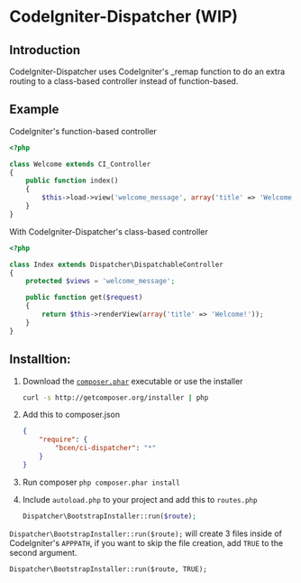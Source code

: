 CodeIgniter-Dispatcher (WIP)
============================


Introduction
-------------

CodeIgniter-Dispatcher uses CodeIgniter's _remap function to do an extra routing
to a class-based controller instead of function-based.


Example
--------

CodeIgniter's function-based controller

```php
<?php

class Welcome extends CI_Controller
{
    public function index()
    {
        $this->load->view('welcome_message', array('title' => 'Welcome!'));
    }
}
```

With CodeIgniter-Dispatcher's class-based controller

```php
<?php

class Index extends Dispatcher\DispatchableController
{
    protected $views = 'welcome_message';

    public function get($request)
    {
        return $this->renderView(array('title' => 'Welcome!'));
    }
}
```


Installtion:
------------

1. Download the [`composer.phar`](http://getcomposer.org/composer.phar) executable or use the installer

    ```sh
    curl -s http://getcomposer.org/installer | php
    ```

2. Add this to composer.json

    ```json
    {
        "require": {
            "bcen/ci-dispatcher": "*"
        }
    }
    ```

3. Run composer `php composer.phar install`

4. Include `autoload.php` to your project and add this to `routes.php`
    ```php
    Dispatcher\BootstrapInstaller::run($route);
    ```

`Dispatcher\BootstrapInstaller::run($route);` will create 3 files inside of CodeIgniter's
`APPPATH`, if you want to skip the file creation, add `TRUE` to the second argument.

    Dispatcher\BootstrapInstaller::run($route, TRUE);
